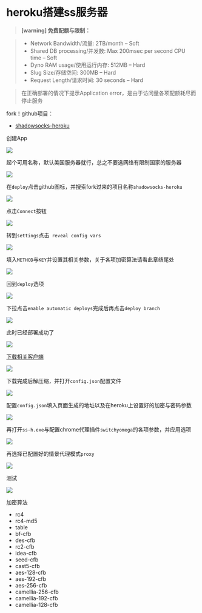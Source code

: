 # heroku搭建ss服务器

> **[warning] 免费配额与限制：**

> * Network Bandwidth/流量: 2TB/month – Soft
> * Shared DB processing/并发数: Max 200msec per second CPU time – Soft
> * Dyno RAM usage/使用运行内存: 512MB – Hard
> * Slug Size/存储空间: 300MB – Hard
> * Request Length/请求时间: 30 seconds – Hard

> 在正确部署的情况下提示Application error，是由于访问量各项配额耗尽而停止服务

 fork！github项目：

* [shadowsocks-heroku](https://github.com/onplus/shadowsocks-heroku)

创建App

![](https://raw.githubusercontent.com/loremwalker/fq-book/master/.gitbook/assets/2018-04-29_195722m.png)

起个可用名称，默认美国服务器就行，总之不要选网络有限制国家的服务器

![](https://raw.githubusercontent.com/loremwalker/fq-book/master/.gitbook/assets/2018-05-16_013449m.png)

在`deploy`点击github图标，并搜索fork过来的项目名称`shadowsocks-heroku`

![](https://raw.githubusercontent.com/loremwalker/fq-book/master/.gitbook/assets/2018-05-16_014155.png)

点击`Connect`按钮

![](https://raw.githubusercontent.com/loremwalker/fq-book/master/.gitbook/assets/2018-05-16_014818.png)

转到`settings`点击` reveal config vars`

![](https://raw.githubusercontent.com/loremwalker/fq-book/master/.gitbook/assets/2018-05-16_015444.png)

填入`METHOD`与`KEY`并设置其相关参数，关于各项加密算法请看此章结尾处

![](https://raw.githubusercontent.com/loremwalker/fq-book/master/.gitbook/assets/2018-05-16_020104.png)

回到`deploy`选项

![](https://raw.githubusercontent.com/loremwalker/fq-book/master/.gitbook/assets/2018-05-16_020653.png)

下拉点击`enable automatic deploys`完成后再点击`deploy branch`

![](https://raw.githubusercontent.com/loremwalker/fq-book/master/.gitbook/assets/2018-05-16_020817.png)

此时已经部署成功了

![](https://raw.githubusercontent.com/loremwalker/fq-book/master/.gitbook/assets/2018-05-16_021041.png)

[下载相关客户端](https://github.com/onplus/shadowsocks-heroku/releases)

![](https://raw.githubusercontent.com/loremwalker/fq-book/master/.gitbook/assets/2018-05-16_021835.png)

下载完成后解压缩，并打开`config.json`配置文件

![](https://raw.githubusercontent.com/loremwalker/fq-book/master/.gitbook/assets/2018-05-16_022113.png)

配置`config.json`填入页面生成的地址以及在heroku上设置好的加密与密码参数

![](https://raw.githubusercontent.com/loremwalker/fq-book/master/.gitbook/assets/2018-05-16_022758.png)

再打开`ss-h.exe`与配置chrome代理插件`switchyomega`的各项参数，并应用选项

![](https://raw.githubusercontent.com/loremwalker/fq-book/master/.gitbook/assets/2018-05-16_023617.png)

再选择已配置好的情景代理模式`proxy`

![](https://raw.githubusercontent.com/loremwalker/fq-book/master/.gitbook/assets/2018-05-16_024447.png)

测试

![](https://raw.githubusercontent.com/loremwalker/fq-book/master/.gitbook/assets/2018-05-16_025046.png)


加密算法

* rc4
* rc4-md5
* table
* bf-cfb
* des-cfb
* rc2-cfb
* idea-cfb
* seed-cfb
* cast5-cfb
* aes-128-cfb
* aes-192-cfb
* aes-256-cfb
* camellia-256-cfb
* camellia-192-cfb
* camellia-128-cfb

